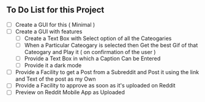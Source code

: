 ## To Do List for this Project

 - [ ] Create a GUI for this ( Minimal )
 - [ ] Create a GUI with features
    - [ ] Create a Text Box with Select option of all the Cateogaries
    - [ ] When a Particular Cateogary is selected then Get the best Gif of that Cateogary and Play it ( on confirmation of the user ) 
    - [ ] Provide a Text Box in which a Caption Can be Entered
    - [ ] Provide it a dark mode
 - [ ] Provide a Facility to get a Post from a Subreddit and Post it using the link and Text of the post as my Own
 - [ ] Provide a Facility to approve as soon as it's uploaded on Reddit
 - [ ] Preview on Reddit Mobile App as Uploaded